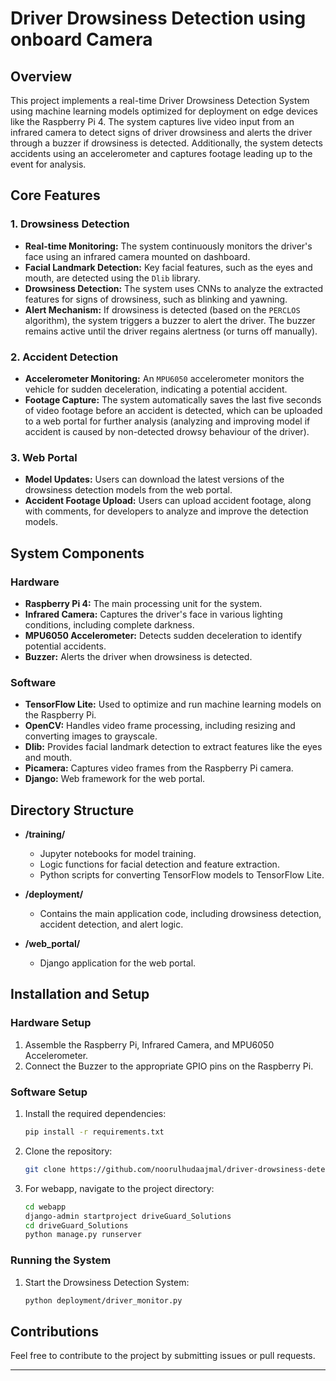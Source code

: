 # Driver Drowsiness Detection using onboard Camera

## Overview

This project implements a real-time Driver Drowsiness Detection System using machine learning models optimized for deployment on edge devices like the Raspberry Pi 4. The system captures live video input from an infrared camera to detect signs of driver drowsiness and alerts the driver through a buzzer if drowsiness is detected. Additionally, the system detects accidents using an accelerometer and captures footage leading up to the event for analysis.

## Core Features

### 1. Drowsiness Detection
- **Real-time Monitoring:** The system continuously monitors the driver's face using an infrared camera mounted on dashboard.
- **Facial Landmark Detection:** Key facial features, such as the eyes and mouth, are detected using the `Dlib` library.
- **Drowsiness Detection:** The system uses CNNs to analyze the extracted features for signs of drowsiness, such as blinking and yawning.
- **Alert Mechanism:** If drowsiness is detected (based on the `PERCLOS` algorithm), the system triggers a buzzer to alert the driver. The buzzer remains active until the driver regains alertness (or turns off manually).

### 2. Accident Detection
- **Accelerometer Monitoring:** An `MPU6050` accelerometer monitors the vehicle for sudden deceleration, indicating a potential accident.
- **Footage Capture:** The system automatically saves the last five seconds of video footage before an accident is detected, which can be uploaded to a web portal for further analysis (analyzing and improving model if accident is caused by non-detected drowsy behaviour of the driver).

### 3. Web Portal
- **Model Updates:** Users can download the latest versions of the drowsiness detection models from the web portal.
- **Accident Footage Upload:** Users can upload accident footage, along with comments, for developers to analyze and improve the detection models.

## System Components

### Hardware
- **Raspberry Pi 4:** The main processing unit for the system.
- **Infrared Camera:** Captures the driver's face in various lighting conditions, including complete darkness.
- **MPU6050 Accelerometer:** Detects sudden deceleration to identify potential accidents.
- **Buzzer:** Alerts the driver when drowsiness is detected.

### Software
- **TensorFlow Lite:** Used to optimize and run machine learning models on the Raspberry Pi.
- **OpenCV:** Handles video frame processing, including resizing and converting images to grayscale.
- **Dlib:** Provides facial landmark detection to extract features like the eyes and mouth.
- **Picamera:** Captures video frames from the Raspberry Pi camera.
- **Django:** Web framework for the web portal.

## Directory Structure

- **/training/**
   - Jupyter notebooks for model training.
   - Logic functions for facial detection and feature extraction.
   - Python scripts for converting TensorFlow models to TensorFlow Lite.

- **/deployment/**
   - Contains the main application code, including drowsiness detection, accident detection, and alert logic.

- **/web_portal/**
   - Django application for the web portal.

## Installation and Setup

### Hardware Setup
1. Assemble the Raspberry Pi, Infrared Camera, and MPU6050 Accelerometer.
2. Connect the Buzzer to the appropriate GPIO pins on the Raspberry Pi.

### Software Setup
1. Install the required dependencies:
   ```bash
   pip install -r requirements.txt
   ```
2. Clone the repository:
   ```bash
   git clone https://github.com/noorulhudaajmal/driver-drowsiness-detection-using-onboard-camera.git
   ```
3. For webapp, navigate to the project directory:
   ```bash
   cd webapp
   django-admin startproject driveGuard_Solutions
   cd driveGuard_Solutions
   python manage.py runserver
   ```

### Running the System
1. Start the Drowsiness Detection System:
   ```bash
   python deployment/driver_monitor.py
   ```

## Contributions

Feel free to contribute to the project by submitting issues or pull requests.

---
